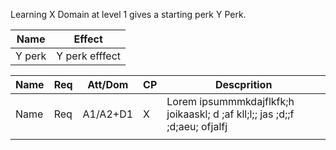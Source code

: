 Learning X Domain at level 1 gives a starting perk Y Perk.

| **Name** | **Effect**     |
| -------- | -------------- |
| Y perk   | Y perk efffect |

| **Name** | **Req** | Att/Dom  | **CP** | **Descprition**                                                               |
| -------- | ------- | -------- | ------ | ----------------------------------------------------------------------------- |
| Name     | Req     | A1/A2+D1 | X      | Lorem ipsummmkdajflkfk;h joikaaskl; d ;af kll;l;;  jas ;d;;f ;d;aeu; ofjalfj  |
|          |         |          |        |                                                                               |
